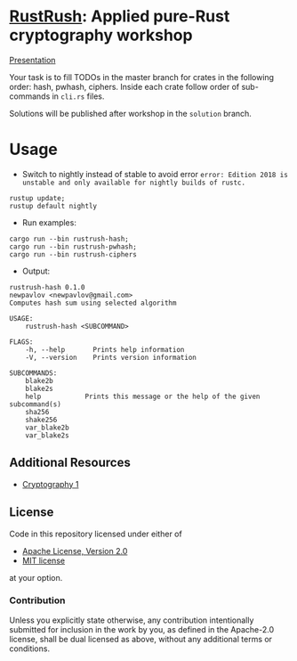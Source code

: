# [RustRush](https://rustrush.ru/):  Applied pure-Rust cryptography workshop

[Presentation](https://docs.google.com/presentation/d/13ccjfT_4LELv8FY7v692XVDEx2fC-0pyyA1N0U2isyI/edit?usp=sharing)

Your task is to fill TODOs in the master branch for crates in the following
order: hash, pwhash, ciphers. Inside each crate follow order of sub-commands
in `cli.rs` files.

Solutions will be published after workshop in the `solution` branch.

# Usage

* Switch to nightly instead of stable to avoid error `error: Edition 2018 is unstable and only available for nightly builds of rustc.`
```
rustup update;
rustup default nightly
```

* Run examples:
```
cargo run --bin rustrush-hash;
cargo run --bin rustrush-pwhash;
cargo run --bin rustrush-ciphers
```

* Output:
```
rustrush-hash 0.1.0
newpavlov <newpavlov@gmail.com>
Computes hash sum using selected algorithm

USAGE:
    rustrush-hash <SUBCOMMAND>

FLAGS:
    -h, --help       Prints help information
    -V, --version    Prints version information

SUBCOMMANDS:
    blake2b        
    blake2s        
    help           Prints this message or the help of the given subcommand(s)
    sha256         
    shake256       
    var_blake2b    
    var_blake2s
```

## Additional Resources

* [Cryptography 1](https://www.coursera.org/learn/crypto)

## License

Code in this repository licensed under either of

 * [Apache License, Version 2.0](http://www.apache.org/licenses/LICENSE-2.0)
 * [MIT license](http://opensource.org/licenses/MIT)

at your option.

### Contribution

Unless you explicitly state otherwise, any contribution intentionally submitted
for inclusion in the work by you, as defined in the Apache-2.0 license, shall be
dual licensed as above, without any additional terms or conditions.
